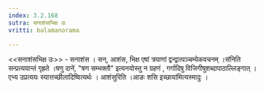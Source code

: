 ```yaml
---
index: 3.2.168
sutra: सनाशंसभिक्ष उः
vritti: balamanorama

---
```

<<सनाशंसभिक्ष उः>> - सनाशंस । सन्, आशंस, भिक्ष एषां त्रयाणां द्वन्द्वात्पञ्चम्येकवचनम् ।स॑निति सन्प्रत्ययान्तं गृह्रते ।षणु दाने॑, "षण सम्भक्तौ" इत्यनयोस्तु न ग्रहणं , गर्गादिषु विजिगीषुशब्दापाठाल्लिङ्गात् । एभ्य उप्रत्ययः स्यात्तच्छीलादिष्वित्यर्थः । आशंसुरिति ।आङः शसि इच्छाया॑मित्यस्मादुः । 